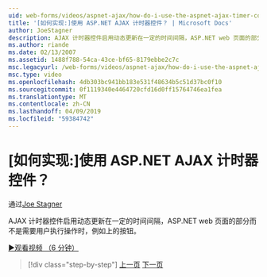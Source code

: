 ```yaml
---
uid: web-forms/videos/aspnet-ajax/how-do-i-use-the-aspnet-ajax-timer-control
title: '[如何实现:]使用 ASP.NET AJAX 计时器控件？ | Microsoft Docs'
author: JoeStagner
description: AJAX 计时器控件启用动态更新在一定的时间间隔，ASP.NET web 页面的部分而不是需要用户执行...
ms.author: riande
ms.date: 02/13/2007
ms.assetid: 1488f788-54ca-43ce-bf65-8179ebbe2c7c
msc.legacyurl: /web-forms/videos/aspnet-ajax/how-do-i-use-the-aspnet-ajax-timer-control
msc.type: video
ms.openlocfilehash: 4db303bc941bb183e531f48634b5c51d37bc0f10
ms.sourcegitcommit: 0f1119340e4464720cfd16d0ff15764746ea1fea
ms.translationtype: MT
ms.contentlocale: zh-CN
ms.lasthandoff: 04/09/2019
ms.locfileid: "59384742"
---
```

# <a name="how-do-i-use-the-aspnet-ajax-timer-control"></a>[如何实现:]使用 ASP.NET AJAX 计时器控件？

通过[Joe Stagner](https://github.com/JoeStagner)

AJAX 计时器控件启用动态更新在一定的时间间隔，ASP.NET web 页面的部分而不是需要用户执行操作时，例如上的按钮。

[&#9654;观看视频 （6 分钟）](https://channel9.msdn.com/Blogs/ASP-NET-Site-Videos/how-do-i-use-the-aspnet-ajax-timer-control)

> [!div class="step-by-step"]
> [上一页](how-do-i-use-the-aspnet-ajax-roundedcorners-extender.md)
> [下一页](how-do-i-implement-the-predictive-fetch-pattern-for-ajax.md)
